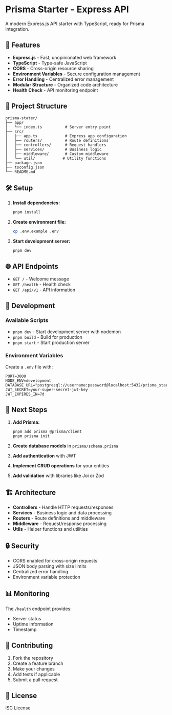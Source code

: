 # Prisma Starter - Express API

A modern Express.js API starter with TypeScript, ready for Prisma integration.

## 🚀 Features

-   **Express.js** - Fast, unopinionated web framework
-   **TypeScript** - Type-safe JavaScript
-   **CORS** - Cross-origin resource sharing
-   **Environment Variables** - Secure configuration management
-   **Error Handling** - Centralized error management
-   **Modular Structure** - Organized code architecture
-   **Health Check** - API monitoring endpoint

## 📁 Project Structure

```
prisma-stater/
├── app/
│   └── index.ts          # Server entry point
├── src/
│   ├── app.ts            # Express app configuration
│   ├── routers/          # Route definitions
│   ├── controllers/      # Request handlers
│   ├── services/         # Business logic
│   ├── middleware/       # Custom middleware
│   └── util/            # Utility functions
├── package.json
├── tsconfig.json
└── README.md
```

## 🛠️ Setup

1. **Install dependencies:**

    ```bash
    pnpm install
    ```

2. **Create environment file:**

    ```bash
    cp .env.example .env
    ```

3. **Start development server:**
    ```bash
    pnpm dev
    ```

## 🌐 API Endpoints

-   `GET /` - Welcome message
-   `GET /health` - Health check
-   `GET /api/v1` - API information

## 🔧 Development

### Available Scripts

-   `pnpm dev` - Start development server with nodemon
-   `pnpm build` - Build for production
-   `pnpm start` - Start production server

### Environment Variables

Create a `.env` file with:

```env
PORT=3000
NODE_ENV=development
DATABASE_URL="postgresql://username:password@localhost:5432/prisma_starter"
JWT_SECRET=your-super-secret-jwt-key
JWT_EXPIRES_IN=7d
```

## 📝 Next Steps

1. **Add Prisma:**

    ```bash
    pnpm add prisma @prisma/client
    pnpm prisma init
    ```

2. **Create database models** in `prisma/schema.prisma`

3. **Add authentication** with JWT

4. **Implement CRUD operations** for your entities

5. **Add validation** with libraries like Joi or Zod

## 🏗️ Architecture

-   **Controllers** - Handle HTTP requests/responses
-   **Services** - Business logic and data processing
-   **Routers** - Route definitions and middleware
-   **Middleware** - Request/response processing
-   **Utils** - Helper functions and utilities

## 🔒 Security

-   CORS enabled for cross-origin requests
-   JSON body parsing with size limits
-   Centralized error handling
-   Environment variable protection

## 📊 Monitoring

The `/health` endpoint provides:

-   Server status
-   Uptime information
-   Timestamp

## 🤝 Contributing

1. Fork the repository
2. Create a feature branch
3. Make your changes
4. Add tests if applicable
5. Submit a pull request

## 📄 License

ISC License
